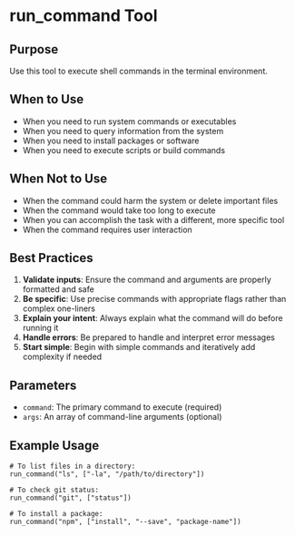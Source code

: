 # run_command Tool

## Purpose
Use this tool to execute shell commands in the terminal environment.

## When to Use
- When you need to run system commands or executables 
- When you need to query information from the system
- When you need to install packages or software
- When you need to execute scripts or build commands

## When Not to Use
- When the command could harm the system or delete important files
- When the command would take too long to execute
- When you can accomplish the task with a different, more specific tool
- When the command requires user interaction

## Best Practices
1. **Validate inputs**: Ensure the command and arguments are properly formatted and safe
2. **Be specific**: Use precise commands with appropriate flags rather than complex one-liners
3. **Explain your intent**: Always explain what the command will do before running it
4. **Handle errors**: Be prepared to handle and interpret error messages
5. **Start simple**: Begin with simple commands and iteratively add complexity if needed

## Parameters
- `command`: The primary command to execute (required)
- `args`: An array of command-line arguments (optional)

## Example Usage
```
# To list files in a directory:
run_command("ls", ["-la", "/path/to/directory"])

# To check git status:
run_command("git", ["status"])

# To install a package:
run_command("npm", ["install", "--save", "package-name"])
```